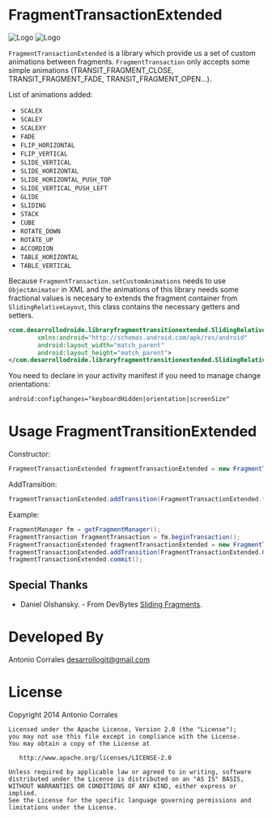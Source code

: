 FragmentTransactionExtended
===========================

![Logo](FragmentTransactionExample/cap1.gif)   ![Logo](FragmentTransactionExample/cap2.gif)

`FragmentTransactionExtended` is a library which provide us a set of custom animations between fragments. 
`FragmentTransaction` only accepts some simple animations (TRANSIT_FRAGMENT_CLOSE, TRANSIT_FRAGMENT_FADE, TRANSIT_FRAGMENT_OPEN...). 

List of animations added:
-  `SCALEX`
- `SCALEY`
- `SCALEXY`
- `FADE`
- `FLIP_HORIZONTAL`
- `FLIP_VERTICAL`
- `SLIDE_VERTICAL`
- `SLIDE_HORIZONTAL`
- `SLIDE_HORIZONTAL_PUSH_TOP`
- `SLIDE_VERTICAL_PUSH_LEFT`
- `GLIDE`
- `SLIDING`
- `STACK`
- `CUBE`
- `ROTATE_DOWN`
- `ROTATE_UP`
- `ACCORDION`
- `TABLE_HORIZONTAL`
- `TABLE_VERTICAL`


Because `FragmentTransaction.setCustomAnimations` needs to use `ObjectAnimator` in XML and the animations of this library needs some fractional values is necesary to extends the fragment container from `SlidingRelativeLayout`, this class contains the necessary getters and setters.

```xml
<com.desarrollodroide.libraryfragmenttransitionextended.SlidingRelativeLayout
        xmlns:android="http://schemas.android.com/apk/res/android"
        android:layout_width="match_parent"
        android:layout_height="match_parent">
</com.desarrollodroide.libraryfragmenttransitionextended.SlidingRelativeLayout>
```


You need to declare in your activity manifest if you need to manage change orientations:
```xml
android:configChanges="keyboardHidden|orientation|screenSize"
```


Usage FragmentTransitionExtended
=====

Constructor: 
```java
FragmentTransactionExtended fragmentTransactionExtended = new FragmentTransactionExtended(context, fragmentTransaction, firstFragment, secondFragment, containerID);
```

AddTransition:
```java
fragmentTransactionExtended.addTransition(FragmentTransactionExtended.*);
```
Example:

```java
FragmentManager fm = getFragmentManager();
FragmentTransaction fragmentTransaction = fm.beginTransaction();
FragmentTransactionExtended fragmentTransactionExtended = new FragmentTransactionExtended(this, fragmentTransaction, firstFragment, secondFragment, R.id.fragment_place);
fragmentTransactionExtended.addTransition(FragmentTransactionExtended.GLIDE);
fragmentTransactionExtended.commit();
```



Special Thanks
-----
* Daniel Olshansky. - From DevBytes [Sliding Fragments][1].

Developed By
============

Antonio Corrales desarrollogit@gmail.com


License
=======

Copyright 2014 Antonio Corrales

    Licensed under the Apache License, Version 2.0 (the "License");
    you may not use this file except in compliance with the License.
    You may obtain a copy of the License at

       http://www.apache.org/licenses/LICENSE-2.0

    Unless required by applicable law or agreed to in writing, software
    distributed under the License is distributed on an "AS IS" BASIS,
    WITHOUT WARRANTIES OR CONDITIONS OF ANY KIND, either express or implied.
    See the License for the specific language governing permissions and
    limitations under the License.

 [1]: https://plus.google.com/+AndroidDevelopers/posts/PcFbxqa55e4
